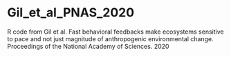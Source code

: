 # Gil_et_al_PNAS_2020
R code from Gil et al. Fast behavioral feedbacks make ecosystems sensitive to pace and not just magnitude of anthropogenic environmental change. Proceedings of the National Academy of Sciences. 2020
